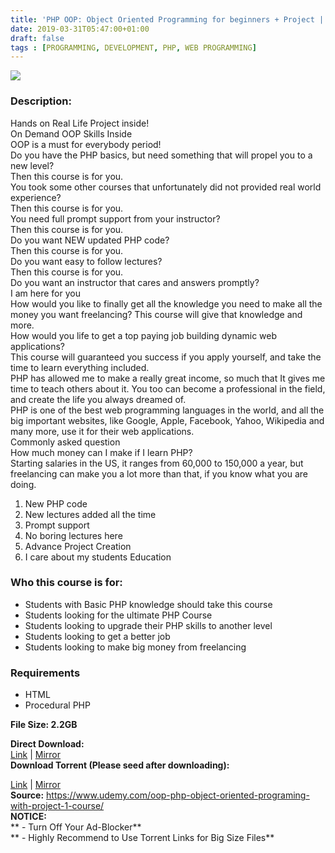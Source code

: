 ```yaml
---
title: 'PHP OOP: Object Oriented Programming for beginners + Project | [199.99$ Course For Free]'
date: 2019-03-31T05:47:00+01:00
draft: false
tags : [PROGRAMMING, DEVELOPMENT, PHP, WEB PROGRAMMING]
---
```


[![](https://3.bp.blogspot.com/-reUygXTmPcs/XKBFVb8yMlI/AAAAAAAABPE/bfkrOGw1-QU2gQsmVsnKngzvroP77vDPQCLcBGAs/s640/PHP-OOP-Object-Oriented-Programming-for-beginners.jpg)](https://3.bp.blogspot.com/-reUygXTmPcs/XKBFVb8yMlI/AAAAAAAABPE/bfkrOGw1-QU2gQsmVsnKngzvroP77vDPQCLcBGAs/s1600/PHP-OOP-Object-Oriented-Programming-for-beginners.jpg)

  

### Description:

Hands on Real Life Project inside!  
On Demand OOP Skills Inside  
OOP is a must for everybody period!  
Do you have the PHP basics, but need something that will propel you to a new level?  
Then this course is for you.  
You took some other courses that unfortunately did not provided real world experience?  
Then this course is for you.  
You need full prompt support from your instructor?  
Then this course is for you.  
Do you want NEW updated PHP code?  
Then this course is for you.  
Do you want easy to follow lectures?  
Then this course is for you.  
Do you want an instructor that cares and answers promptly?  
I am here for you  
How would you like to finally get all the knowledge you need to make all the money you want freelancing? This course will give that knowledge and more.  
How would you life to get a top paying job building dynamic web applications?  
This course will guaranteed you success if you apply yourself, and take the time to learn everything included.  
PHP has allowed me to make a really great income, so much that It gives me time to teach others about it. You too can become a professional in the field, and create the life you always dreamed of.  
PHP is one of the best web programming languages in the world, and all the big important websites, like Google, Apple, Facebook, Yahoo, Wikipedia and many more, use it for their web applications.  
Commonly asked question  
How much money can I make if I learn PHP?  
Starting salaries in the US, it ranges from 60,000 to 150,000 a year, but freelancing can make you a lot more than that, if you know what you are doing.  

1.  New PHP code
2.  New lectures added all the time
3.  Prompt support
4.  No boring lectures here
5.  Advance Project Creation
6.  I care about my students Education

### Who this course is for:

*   Students with Basic PHP knowledge should take this course
*   Students looking for the ultimate PHP Course
*   Students looking to upgrade their PHP skills to another level
*   Students looking to get a better job
*   Students looking to make big money from freelancing

### Requirements

*   HTML
*   Procedural PHP

**File Size: 2.2GB**

**Direct Download:**  
[Link](https://oko.sh/PHPOOPObjectlink1) | [Mirror](https://oko.sh/PHPOOPObjectlink2)  
**Download Torrent (Please seed after downloading):**  

[Link](https://oko.sh/PHPOOPObjecttorrent1) | [Mirror](https://oko.sh/PHPOOPObjecttorrent2)  
**Source:** https://www.udemy.com/oop-php-object-oriented-programing-with-project-1-course/  
**NOTICE:**  
** - Turn Off Your Ad-Blocker**  
** - Highly Recommend to Use Torrent Links for Big Size Files**